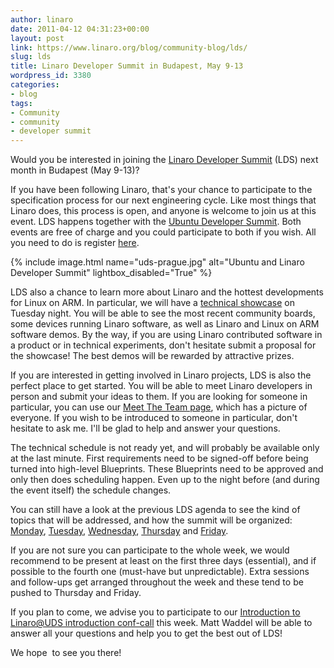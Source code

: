 ```yaml
---
author: linaro
date: 2011-04-12 04:31:23+00:00
layout: post
link: https://www.linaro.org/blog/community-blog/lds/
slug: lds
title: Linaro Developer Summit in Budapest, May 9-13
wordpress_id: 3380
categories:
- blog
tags:
- Community
- community
- developer summit
---
```


Would you be interested in joining the [Linaro Developer Summit](https://wiki.linaro.org/Events/2011-05-LDS/) (LDS) next month in Budapest (May 9-13)?

If you have been following Linaro, that's your chance to participate to the specification process for our next engineering cycle. Like most things that Linaro does, this process is open, and anyone is welcome to join us at this event. LDS happens together with the [Ubuntu Developer Summit](http://uds.ubuntu.com/). Both events are free of charge and you could participate to both if you wish. All you need to do is register [here](https://wiki.linaro.org/Events/2011-05-LDS/#Registration%20and%20Travel).

{% include image.html name="uds-prague.jpg" alt="Ubuntu and Linaro Developer Summit" lightbox_disabled="True" %}

LDS also a chance to learn more about Linaro and the hottest developments for Linux on ARM. In particular, we will have a [technical showcase](https://wiki.linaro.org/Events/2011-05-LDS/Showcase) on Tuesday night. You will be able to see the most recent community boards, some devices running Linaro software, as well as Linaro and Linux on ARM software demos. By the way, if you are using Linaro contributed software in a product or in technical experiments, don't hesitate submit a proposal for the showcase! The best demos will be rewarded by attractive prizes.

If you are interested in getting involved in Linaro projects, LDS is also the perfect place to get started. You will be able to meet Linaro developers in person and submit your ideas to them. If you are looking for someone in particular, you can use our [Meet The Team page](https://wiki.linaro.org/MeetTheTeam), which has a picture of everyone. If you wish to be introduced to someone in particular, don't hesitate to ask me. I'll be glad to help and answer your questions.

The technical schedule is not ready yet, and will probably be available only at the last minute. First requirements need to be signed-off before being turned into high-level Blueprints. These Blueprints need to be approved and only then does
scheduling happen. Even up to the night before (and during the event itself) the schedule changes.

You can still have a look at the previous LDS agenda to see the kind of topics that will be addressed, and how the summit will be organized: [Monday](http://summit.ubuntu.com/uds-n/2010-10-25/?linaro_only), [Tuesday](http://summit.ubuntu.com/uds-n/2010-10-26/?linaro_only), [Wednesday](http://summit.ubuntu.com/uds-n/2010-10-27/?linaro_only), [Thursday](http://summit.ubuntu.com/uds-n/2010-10-28/?linaro_only) and [Friday](http://summit.ubuntu.com/uds-n/2010-10-29/?linaro_only).

If you are not sure you can participate to the whole week, we would recommend to be present at least on the first three days (essential), and if possible to the fourth one (must-have but unpredictable). Extra sessions and follow-ups get arranged throughout the week and these tend to be pushed to Thursday and Friday.

If you plan to come, we advise you to participate to our [Introduction to Linaro@UDS introduction conf-call](https://wiki.linaro.org/Events/2011-05-LDS/#An%20Introduction%20to%20the%20Linaro@UDS%20Event) this week. Matt Waddel will be able to answer all your questions and help you to get the best out of LDS!

We hope  to see you there!
